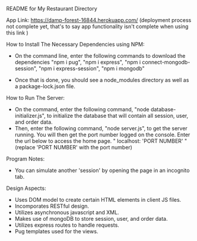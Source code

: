 README for My Restaurant Directory

App Link: https://damp-forest-16844.herokuapp.com/ (deployment process not complete yet, that's to say app functionality isn't complete when using this link )

How to Install The Necessary Dependencies using NPM:
- On the command line, enter the following commands to download the dependencies
    "npm i pug",
    "npm i express",
    "npm i connect-mongodb-session",
    "npm i express-session",
    "npm i mongodb"

- Once that is done, you should see a node_modules directory as well as a package-lock.json file.

How to Run The Server:
- On the command, enter the following command, "node database-initializer.js", to initialize the database that will contain all session, user, and order data.
- Then, enter the following command, "node server.js", to get the server running. You will then get the port number logged on the console. Enter the url below to access the home page.
    " localhost: 'PORT NUMBER' " (replace 'PORT NUMBER' with the port number)

Program Notes:
- You can simulate another 'session' by opening the page in an incognito tab.

Design Aspects:
- Uses DOM model to create certain HTML elements in client JS files.
- Incomporates RESTful design.
- Utilizes asynchronous javascript and XML.
- Makes use of mongoDB to store session, user, and order data.
- Utilizes express routes to handle requests.
- Pug templates used for the views.